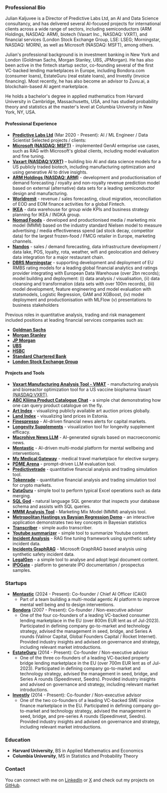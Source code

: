 ### Professional Bio

Julian Kaljuvee is a Director of Predictive Labs Ltd, an AI and Data Science consultancy, and has delivered several AI-focused projects for international clients across a wide range of sectors, including semiconductors (ARM Holdings, NASDAQ: ARM), biotech (Vaxart Inc., NASDAQ: VXRT), and financial services (London Stock Exchange Group, LSE: LSEG; Morningstar, NASDAQ: MORN), as well as Microsoft (NASDAQ: MSFT), among others.

Julian's professional background is in investment banking in New York and London (Goldman Sachs, Morgan Stanley, UBS, JPMorgan). He has also been active in the fintech startup sector, co-founding several of the first VC-backed lending marketplaces in Europe, including Bondora.com (consumer loans), EstateGuru (real estate loans), and Investly (invoice financing). Most recently, he has also become an advisor to Zuvu.ai, a blockchain-based AI agent marketplace.

He holds a bachelor's degree in applied mathematics from Harvard University in Cambridge, Massachusetts, USA, and has studied probability theory and statistics at the master's level at Columbia University in New York, NY, USA.

#### Professional Experience

- **[Predictive Labs Ltd](https://www.predictivelabs.co.uk)** (Mar 2020 - Present): AI / ML Engineer / Data Scientist 
  Selected projects / clients: 
- **[Microsoft (NASDAQ: MSFT)](https://www.microsoft.com)** - implemented GenAI enteprise use cases, such as RAG with Microsoft's global clients, including model evaluation and fine tuning.
- **[Vaxart (NASDAQ:VXRT)](https://www.vaxart.com)** – building bio AI and data science models for a US publicly traded biotech, including manufacturing optimization and using generative AI to drive insights.
- **[ARM Holdings (NASDAQ: ARM)](https://www.arm.com)** - development and productionisation of demand forecasting / royalty and non-royalty revenue prediction model based on external (alternative) data sets for a leading semiconductor design and manufacturing.
- **[Worldremit](https://www.worldremit.com)** - revenue / sales forecasting, cloud migration, reconciliation of EOD and EOM finance activities for a global Fintech.
- **[IKEA](https://www.ikea.com)** - data warehouse for group wide KPIs and business strategy planning for IKEA / INGKA group.
- **[Nomad Foods](https://www.nomadfoods.com)** - developed and productionised media / marketing mix model (MMM) based on the industry standard Nielsen model to measure advertising / media effectiveness spend (ad stock decay, competitor data) for the largest frozen-food / FMCG retailer in Europe, marketing channels.
- **[Nandos](https://www.nandos.co.uk)** - sales / demand forecasting, data infrastructure development / data lake, POS, loyalty, rota, weather, wifi and geolocation and delivery data integration for a major restaurant chain.
- **[DBRS Morningstar](https://www.morningstar.com)** - supporting development and deployment of EU RMBS rating models for a leading global financial analytics and ratings provider integrating with European Data Warehouse (over 2bn records); model building and deployment: (i) data analysis / visualisation, (ii) data cleansing and transformation (data sets with over 100m records), (iii) model development, feature engineering and model evaluation with statsmodels, Logistic Regression, GAM and XGBoost, (iv) model deployment and productionisation with MLFlow (v) presentations to business stakeholders
    
Previous roles in quantitative analysis, trading and risk management included positions at leading financial services companies such as:
- **[Goldman Sachs](https://www.gs.com)** 
- **[Morgan Stanley](https://www.ms.com)**  
- **[JP Morgan](https://www.jpmorgan.com)**  
- **[UBS](https://www.ubs.com)**  
- **[HSBC](https://www.hsbc.com)**  
- **[Standard Chartered Bank](https://www.sc.com)**  
- **[London Stock Exchange Group](https://www.lseg.com)**  


#### Projects and Tools
- **[Vaxart Manufacturing Analysis Tool - VMAT](https://vmat.predictivelabs.ai)** - manufacturing analysis and bioreactor optimization tool for a US vaccine biopharma Vaxart [(NASDAQ:VXRT)](https://www.vaxart.com).
- **[ABC Kliima Product Catalogue Chat](https://abc-kliima-ai.streamlit.app)** - a simple chat demonstrating how one can query product catalogue on the fly.
- **[Art Index](https://artindex.streamlit.app)** - visualizing publicly available art auction prices globally.
- **[Land Index](https://landindex.streamlit.app)** - visualizing land prices in Estonia.
- **[Finespresso](https://finespresso.streamlit.app)** - AI-driven financial news alerts for capital markets.
- **[Longevity Supplements](https://longevity-supplements.streamlit.app)** - visualization tool for longevity supplement efficacy.
- **[Macrohive News LLM](https://macrohive.predictivelabs.ai)** - AI-generated signals based on macroeconomic news.
- **[Mentastic](https://www.mentastic.me)** - AI-driven multi-modal platform for mental wellbeing and interventions.
- **[My Medical Gateway](https://provider.mymedicalgateway.com/home)** - medical travel marketplace for elective surgery.
- **[PDME Arena](https://pdme-arena.streamlit.app)** - prompt-driven LLM evaluation tool.
- **[Predictivetrade](https://predictivetrade.streamlit.app)** - quantitative financial analysis and trading simulation tool.
- **[Tokenrade](https://tokenrade.streamlit.app)** - quantitative financial analysis and trading simulation tool for crypto markets.
- **[DataGuru](https://dataguru.streamlit.app)** - simple tool to perform typical Excel operations such as data merging.
- **[SQL God](https://sql-god.streamlit.app)** - natural language SQL generator that inspects your database schema and assists with SQL queries.
- **[MMM Analysis Tool](https://mmm-analyser.streamlit.app)** - Marketing Mix Model (MMM) analysis tool.
- **[Metropolitan Hastings vs Baysian Regression Demo](https://mhmc-demo.streamlit.app/)** - an interactive application demonstrates two key concepts in Bayesian statistics
- **[Transcriber](https://transcriber.streamlit.app)** - simple audio transcriber.
- **[Youtube summarizer](https://ytabstract.streamlit.app)** - simple tool to summarize Youtube content.
- **[Incident Analysis](https://incident-analysis.streamlit.app)** - RAG fine tuning framework using synthetic safety incident data.
- **[Incidents GraphRAG](https://incidents-graphrag.streamlit.app)** - Microsoft GraphRAG based analysis using synthetic safety incident data.
- **[LegalGen](https://legalgen.streamlit.app)** - a simple tool to analyse and adopt legal document content.
- **[IPOGate](https://ipogate.streamlit.app)** - platform to generate IPO documentation / prospectus samples.

### Startups
- **[Mentastic](https://www.mentastic.me)** (2024 - Present): Co-founder / Chief AI Officer (CAIO)
  - Part of a team building a multi-modal agentic AI platform to improve mental well being and to design interventions.
- **[Bondora](https://www.bondora.com)** (2007 - Present): Co-founder / Non-executive advisor
  - One of the four co-founders of a leading VC-backed consumer lending marketplace in the EU (over 800m EUR lent as of Jul-2023). Participated in defining company go-to-market and technology strategy, advised the management in seed, bridge, and Series A rounds (Valinor Capital, Global Founders Capital / Rocket Internet). Provided industry insights and advised on governance and strategy, including relevant market introductions.
- **[EstateGuru](https://www.estateguru.co)** (2014 - Present): Co-founder / Non-executive advisor
  - One of the three co-founders of a leading VC-backed property bridge lending marketplace in the EU (over 700m EUR lent as of Jul-2023). Participated in defining company go-to-market and technology strategy, advised the management in seed, bridge, and Series A rounds (Speedinvest, Seedrs). Provided industry insights and advised on governance and strategy, including relevant market introductions.
- **[Investly](https://www.investly.co)** (2014 - Present): Co-founder / Non-executive advisor
  - One of the two co-founders of a leading VC-backed SME invoice finance marketplace in the EU. Participated in defining company go-to-market and technology strategy, advised the management in seed, bridge, and pre-series A rounds (Speedinvest, Seedrs). Provided industry insights and advised on governance and strategy, including relevant market introductions.

### Education
- **Harvard University**, BS in Applied Mathematics and Economics
- **Columbia University**, MS in Statistics and Probability Theory

### Contact
You can connect with me on [LinkedIn](https://www.linkedin.com/in/juliankaljuvee) or [X](https://x.com/jkaljuvee) and check out my projects on [GitHub](https://github.com/kaljuvee).
